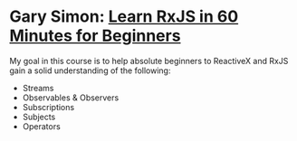# Gary Simon: [Learn RxJS in 60 Minutes for Beginners](https://www.youtube.com/watch?v=PhggNGsSQyg&t=552s)

My goal in this course is to help absolute beginners to ReactiveX and RxJS gain a solid understanding of the following:

- Streams
- Observables & Observers
- Subscriptions
- Subjects
- Operators
